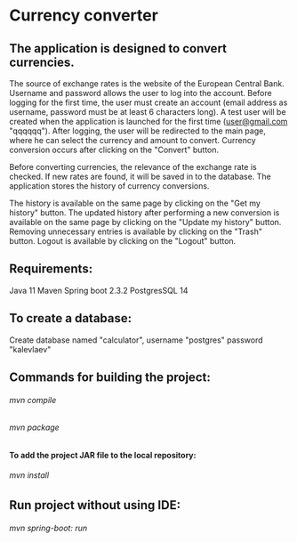 Currency converter
===

## The application is designed to convert currencies.
The source of exchange rates is the website of the European Central Bank.
Username and password allows the user to log into the account.
Before logging for the first time, the user must create an account (email address as username, password must be at least 6 characters long).
A test user will be created when the application is launched for the first time (user@gmail.com "qqqqqq").
After logging, the user will be redirected to the main page, where he can select the currency and amount to convert.
Currency conversion occurs after clicking on the "Convert" button.

Before converting currencies, the relevance of the exchange rate is checked.
If new rates are found, it will be saved in to the database.
The application stores the history of currency conversions.

The history is available on the same page by clicking on the "Get my history" button.
The updated history after performing a new conversion is available on the same page by clicking on the "Update my history" button.
Removing unnecessary entries is available by clicking on the "Trash" button.
Logout is available by clicking on the "Logout" button.


## Requirements:
Java 11
Maven
Spring boot 2.3.2
PostgresSQL 14

## To create a database:
Create database named "calculator", username "postgres" password "kalevlaev"

## Commands for building the project:
###### mvn compile
###### mvn package
#### To add the project JAR file to the local repository:
###### mvn install

## Run project without using IDE:
###### mvn spring-boot: run
